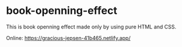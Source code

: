 # book-openning-effect
This is book openning effect made only by using pure HTML and CSS.

Online: https://gracious-jepsen-41b465.netlify.app/
